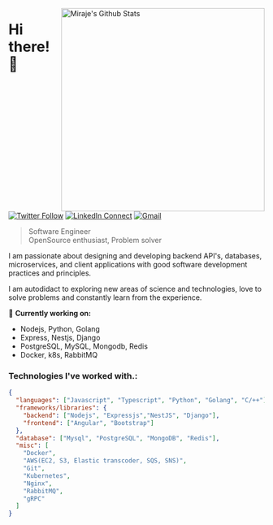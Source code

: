[<img align="right" width="400" src="https://github-readme-stats.vercel.app/api?username=mirajehossain&&show_icons=true&theme=tokyonight&count_private=true" alt="Miraje's Github Stats"/>](https://github.com/mirajehossain)

# Hi there! 👋

[![Twitter Follow](https://img.shields.io/twitter/follow/mirajehossain?label=follow&style=social)](https://twitter.com/mirajehossain)
[![LinkedIn Connect](https://img.shields.io/badge/%20-Connect-black?color=222244&labelColor=000000&logo=linkedin&logoColor=f5f7fe)](https://www.linkedin.com/in/mirajehossain/)
[![Gmail](https://img.shields.io/badge/%20-Send%20Mail-black?color=222244&labelColor=000000&logo=gmail&logoColor=f5f7fe)](mailto:miraajehossain@gmail.com?subject=From%20GitHub&&body=Hi,%20there.%20Found%20you%20on%20GitHub!%20Let's%20talk%20about...)

> Software Engineer <br />
> OpenSource enthusiast, Problem solver

I am passionate about designing and developing backend API's, databases, microservices, and client applications with good software development practices and principles.

I am autodidact to exploring new areas of science and technologies, love to solve problems and constantly learn from the experience.

🔭 <b>Currently working on:</b>

- Nodejs, Python, Golang
- Express, Nestjs, Django
- PostgreSQL, MySQL, Mongodb, Redis
- Docker, k8s, RabbitMQ

### Technologies I've worked with.:

```json
{
  "languages": ["Javascript", "Typescript", "Python", "Golang", "C/++"],
  "frameworks/libraries": {
    "backend": ["Nodejs", "Expressjs","NestJS", "Django"],
    "frontend": ["Angular", "Bootstrap"]
  },
  "database": ["Mysql", "PostgreSQL", "MongoDB", "Redis"],
  "misc": [
    "Docker",
    "AWS(EC2, S3, Elastic transcoder, SQS, SNS)",
    "Git",
    "Kubernetes",
    "Nginx",
    "RabbitMQ",
    "gRPC"
  ]
}
```

